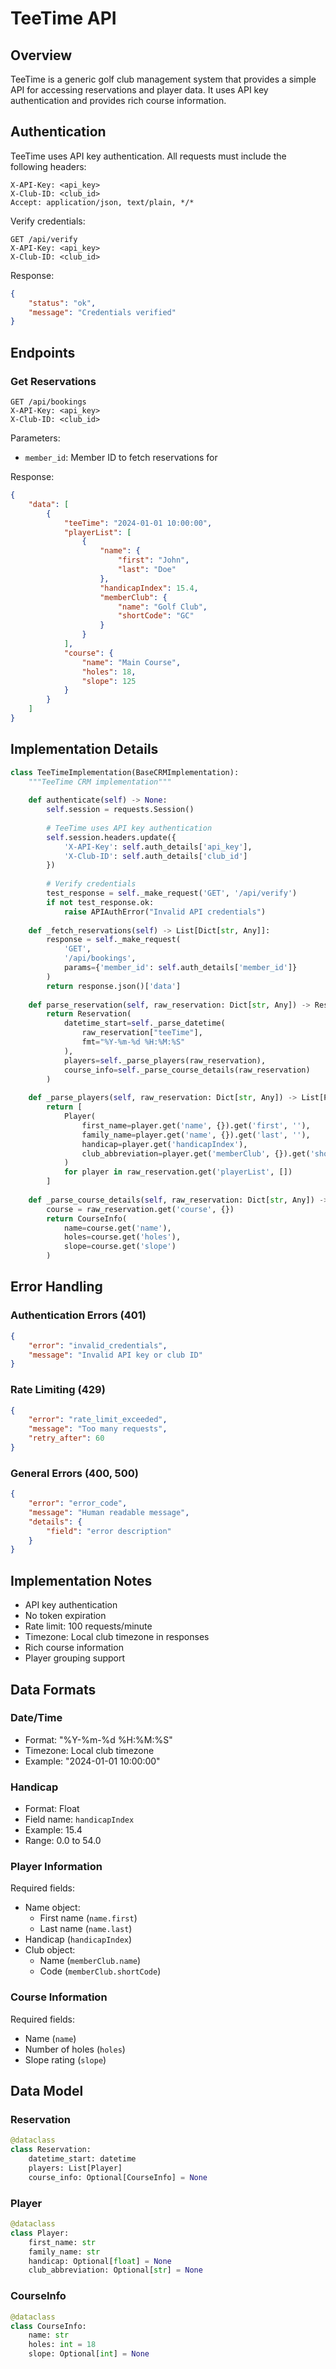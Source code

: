 # TeeTime API

## Overview

TeeTime is a generic golf club management system that provides a simple API for accessing reservations and player data. It uses API key authentication and provides rich course information.

## Authentication

TeeTime uses API key authentication. All requests must include the following headers:
```http
X-API-Key: <api_key>
X-Club-ID: <club_id>
Accept: application/json, text/plain, */*
```

Verify credentials:
```http
GET /api/verify
X-API-Key: <api_key>
X-Club-ID: <club_id>
```

Response:
```json
{
    "status": "ok",
    "message": "Credentials verified"
}
```

## Endpoints

### Get Reservations

```http
GET /api/bookings
X-API-Key: <api_key>
X-Club-ID: <club_id>
```

Parameters:
- `member_id`: Member ID to fetch reservations for

Response:
```json
{
    "data": [
        {
            "teeTime": "2024-01-01 10:00:00",
            "playerList": [
                {
                    "name": {
                        "first": "John",
                        "last": "Doe"
                    },
                    "handicapIndex": 15.4,
                    "memberClub": {
                        "name": "Golf Club",
                        "shortCode": "GC"
                    }
                }
            ],
            "course": {
                "name": "Main Course",
                "holes": 18,
                "slope": 125
            }
        }
    ]
}
```

## Implementation Details

```python
class TeeTimeImplementation(BaseCRMImplementation):
    """TeeTime CRM implementation"""
    
    def authenticate(self) -> None:
        self.session = requests.Session()
        
        # TeeTime uses API key authentication
        self.session.headers.update({
            'X-API-Key': self.auth_details['api_key'],
            'X-Club-ID': self.auth_details['club_id']
        })
        
        # Verify credentials
        test_response = self._make_request('GET', '/api/verify')
        if not test_response.ok:
            raise APIAuthError("Invalid API credentials")
    
    def _fetch_reservations(self) -> List[Dict[str, Any]]:
        response = self._make_request(
            'GET',
            '/api/bookings',
            params={'member_id': self.auth_details['member_id']}
        )
        return response.json()['data']
    
    def parse_reservation(self, raw_reservation: Dict[str, Any]) -> Reservation:
        return Reservation(
            datetime_start=self._parse_datetime(
                raw_reservation["teeTime"], 
                fmt="%Y-%m-%d %H:%M:%S"
            ),
            players=self._parse_players(raw_reservation),
            course_info=self._parse_course_details(raw_reservation)
        )
    
    def _parse_players(self, raw_reservation: Dict[str, Any]) -> List[Player]:
        return [
            Player(
                first_name=player.get('name', {}).get('first', ''),
                family_name=player.get('name', {}).get('last', ''),
                handicap=player.get('handicapIndex'),
                club_abbreviation=player.get('memberClub', {}).get('shortCode', '')
            )
            for player in raw_reservation.get('playerList', [])
        ]
    
    def _parse_course_details(self, raw_reservation: Dict[str, Any]) -> CourseInfo:
        course = raw_reservation.get('course', {})
        return CourseInfo(
            name=course.get('name'),
            holes=course.get('holes'),
            slope=course.get('slope')
        )
```

## Error Handling

### Authentication Errors (401)
```json
{
    "error": "invalid_credentials",
    "message": "Invalid API key or club ID"
}
```

### Rate Limiting (429)
```json
{
    "error": "rate_limit_exceeded",
    "message": "Too many requests",
    "retry_after": 60
}
```

### General Errors (400, 500)
```json
{
    "error": "error_code",
    "message": "Human readable message",
    "details": {
        "field": "error description"
    }
}
```

## Implementation Notes

- API key authentication
- No token expiration
- Rate limit: 100 requests/minute
- Timezone: Local club timezone in responses
- Rich course information
- Player grouping support

## Data Formats

### Date/Time
- Format: "%Y-%m-%d %H:%M:%S"
- Timezone: Local club timezone
- Example: "2024-01-01 10:00:00"

### Handicap
- Format: Float
- Field name: `handicapIndex`
- Example: 15.4
- Range: 0.0 to 54.0

### Player Information
Required fields:
- Name object:
  - First name (`name.first`)
  - Last name (`name.last`)
- Handicap (`handicapIndex`)
- Club object:
  - Name (`memberClub.name`)
  - Code (`memberClub.shortCode`)

### Course Information
Required fields:
- Name (`name`)
- Number of holes (`holes`)
- Slope rating (`slope`)

## Data Model

### Reservation
```python
@dataclass
class Reservation:
    datetime_start: datetime
    players: List[Player]
    course_info: Optional[CourseInfo] = None
```

### Player
```python
@dataclass
class Player:
    first_name: str
    family_name: str
    handicap: Optional[float] = None
    club_abbreviation: Optional[str] = None
```

### CourseInfo
```python
@dataclass
class CourseInfo:
    name: str
    holes: int = 18
    slope: Optional[int] = None
``` 